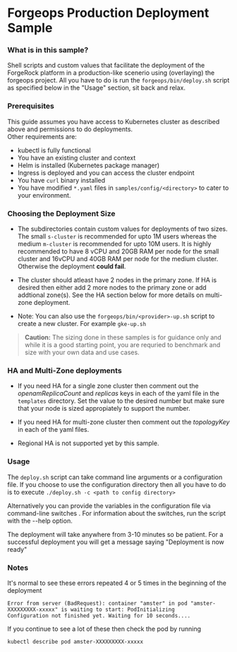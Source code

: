 # Forgeops Production Deployment Sample

### What is in this sample?
Shell scripts and custom values that facilitate the deployment of the ForgeRock platform in a production-like scenerio using (overlaying) the forgeops project.  All you have to do is run the `forgeops/bin/deploy.sh` script as specified below in the "Usage" section, sit back and relax.  

### Prerequisites
This guide assumes you have access to Kubernetes cluster as described above and permissions to do deployments.  
Other requirements are:
 - kubectl is fully functional
 - You have an existing cluster and context
 - Helm is installed (Kubernetes package manager)
 - Ingress is deployed and you can access the cluster endpoint
 - You have `curl` binary installed
 - You have modified `*.yaml` files in `samples/config/<directory>` to cater to your environment.


### Choosing the Deployment Size

- The subdirectories contain custom values for deployments of two sizes.  The small `s-cluster` is recommended for upto 1M users whereas the medium `m-cluster` is recommended for upto 10M users. It is highly recommended to have 8 vCPU and 20GB RAM per node for the small cluster and 16vCPU and 40GB RAM per node for the medium cluster. Otherwise the deployment **could fail**. 

- The cluster should atleast have 2 nodes in the primary zone. If HA is desired then either add 2 more nodes to the primary zone or add addtional zone(s).  See the HA section below for more details on multi-zone deployment.

- Note: You can also use the `forgeops/bin/<provider>-up.sh` script to create a new cluster. For example `gke-up.sh` 

> **Caution:** The sizing done in these samples is for guidance only and while it is a good starting point, you are requried to benchmark and size with your own data and use cases.


### HA and Multi-Zone deployments
- If you need HA for a single zone cluster then comment out the *openamReplicaCount* and *replicas* keys in each of the yaml file in the `templates` directory.  Set the value to the desired number but make sure that your node is sized appropiately to support the number.

- If you need HA for multi-zone cluster then comment out the *topologyKey* in each of the yaml files.

- Regional HA is not supported yet by this sample. 


### Usage

The `deploy.sh` script can take command line arguments or a configuration file.  If you choose to use the configuration directory then all you have to do is to execute `./deploy.sh -c <path to config directory>`

Alternatively you can provide the variables in the configuration file via command-line switches . For information about the switches, run the script with the --help option.

The deployment will take anywhere from 3-10 minutes so be patient. For a successful deployment you will get a message saying "Deployment is now ready"


### Notes
It's normal to see these errors repeated 4 or 5 times in the beginning of the deployment
```
Error from server (BadRequest): container "amster" in pod "amster-XXXXXXXXX-xxxxx" is waiting to start: PodInitializing
Configuration not finished yet. Waiting for 10 seconds....
```
If you continue to see a lot of these then check the pod by running
```
kubectl describe pod amster-XXXXXXXXX-xxxxx
```

